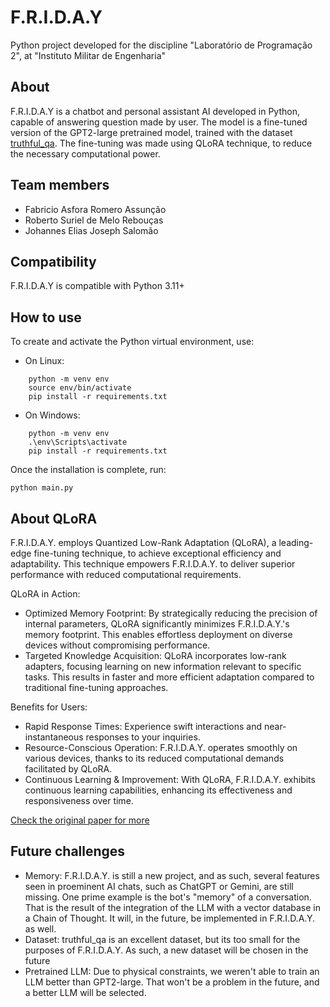 # F.R.I.D.A.Y


Python project developed for the discipline "Laboratório de Programação 2", at "Instituto Militar de Engenharia"

## About 

F.R.I.D.A.Y is a chatbot and personal assistant AI developed in Python, capable of answering question made by user. The model is a fine-tuned version of the GPT2-large pretrained model, trained with the dataset [truthful_qa](https://huggingface.co/datasets/truthful_qa). The fine-tuning was made using QLoRA technique, to reduce the necessary computational power.

## Team members

- Fabricio Asfora Romero Assunção
- Roberto Suriel de Melo Rebouças
- Johannes Elias Joseph Salomão

## Compatibility

F.R.I.D.A.Y is compatible with Python 3.11+

## How to use
To create and activate the Python virtual environment, use:

- On Linux:
```shell
    python -m venv env
    source env/bin/activate
    pip install -r requirements.txt
```
- On Windows:
```shell
    python -m venv env
    .\env\Scripts\activate
    pip install -r requirements.txt
```

Once the installation is complete, run:
```shell
python main.py
```

## About QLoRA

F.R.I.D.A.Y. employs Quantized Low-Rank Adaptation (QLoRA), a leading-edge fine-tuning technique, to achieve exceptional efficiency and adaptability. This technique empowers F.R.I.D.A.Y. to deliver superior performance with reduced computational requirements.

QLoRA in Action:

- Optimized Memory Footprint: By strategically reducing the precision of internal parameters, QLoRA significantly minimizes F.R.I.D.A.Y.'s memory footprint. This enables effortless deployment on diverse devices without compromising performance.
- Targeted Knowledge Acquisition: QLoRA incorporates low-rank adapters, focusing learning on new information relevant to specific tasks. This results in faster and more efficient adaptation compared to traditional fine-tuning approaches.

Benefits for Users:

- Rapid Response Times: Experience swift interactions and near-instantaneous responses to your inquiries.
- Resource-Conscious Operation: F.R.I.D.A.Y. operates smoothly on various devices, thanks to its reduced computational demands facilitated by QLoRA.
- Continuous Learning & Improvement: With QLoRA, F.R.I.D.A.Y. exhibits continuous learning capabilities, enhancing its effectiveness and responsiveness over time.

[Check the original paper for more](https://arxiv.org/pdf/2305.14314v1.pdf)

## Future challenges

- Memory: F.R.I.D.A.Y. is still a new project, and as such, several features seen in proeminent AI chats, such as ChatGPT or Gemini, are still missing. One prime example is the bot's "memory" of a conversation. That is the result of the integration of the LLM with a vector database in a Chain of Thought. It will, in the future, be implemented in F.R.I.D.A.Y. as well. 
- Dataset: truthful_qa is an excellent dataset, but its too small for the purposes of F.R.I.D.A.Y. As such, a new dataset will be chosen in the future
- Pretrained LLM: Due to physical constraints, we weren't able to train an LLM better than GPT2-large. That won't be a problem in the future, and a better LLM will be selected.